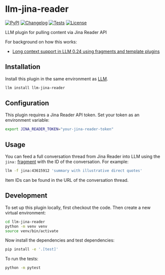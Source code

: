 # llm-jina-reader

[![PyPI](https://img.shields.io/pypi/v/llm-jina-reader.svg)](https://pypi.org/project/llm-jina-reader/)
[![Changelog](https://img.shields.io/github/v/release/jefftriplett/llm-jina-reader?include_prereleases&label=changelog)](https://github.com/jefftriplett/llm-jina-reader/releases)
[![Tests](https://github.com/jefftriplett/llm-jina-reader/actions/workflows/test.yml/badge.svg)](https://github.com/jefftriplett/llm-jina-reader/actions/workflows/test.yml)
[![License](https://img.shields.io/badge/license-Apache%202.0-blue.svg)](https://github.com/jefftriplett/llm-jina-reader/blob/main/LICENSE)

LLM plugin for pulling content via Jina Reader API

For background on how this works:

- [Long context support in LLM 0.24 using fragments and template plugins](https://simonwillison.net/2025/Apr/7/long-context-llm/)

## Installation

Install this plugin in the same environment as [LLM](https://llm.datasette.io/).
```bash
llm install llm-jina-reader
```

## Configuration

This plugin requires a Jina Reader API token. Set your token as an environment variable:

```bash
export JINA_READER_TOKEN="your-jina-reader-token"
```

## Usage

You can feed a full conversation thread from Jina Reader into LLM using the `jina:` [fragment](https://llm.datasette.io/en/stable/fragments.html) with the ID of the conversation. For example:

```bash
llm -f jina:43615912 'summary with illustrative direct quotes'
```
Item IDs can be found in the URL of the conversation thread.

## Development

To set up this plugin locally, first checkout the code. Then create a new virtual environment:
```bash
cd llm-jina-reader
python -m venv venv
source venv/bin/activate
```
Now install the dependencies and test dependencies:
```bash
pip install -e '.[test]'
```
To run the tests:
```bash
python -m pytest
```